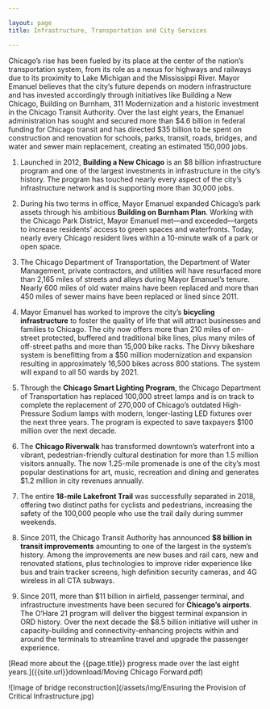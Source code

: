 ```yaml
---

layout: page
title: Infrastructure, Transportation and City Services

---
```


Chicago’s rise has been fueled by its place at the center of the nation’s transportation system, from its role as a nexus for highways and railways due to its proximity to Lake Michigan and the Mississippi River. Mayor Emanuel believes that the city’s future depends on modern infrastructure and has invested accordingly through initiatives like Building a New Chicago, Building on Burnham, 311 Modernization and a historic investment in the Chicago Transit Authority. Over the last eight years, the Emanuel administration has sought and secured more than $4.6 billion in federal funding for Chicago transit and has directed $35 billion to be spent on construction and renovation for schools, parks, transit, roads, bridges, and water and sewer main replacement, creating an estimated 150,000 jobs.

1. Launched in 2012, **Building a New Chicago** is an $8 billion infrastructure program and one of the largest investments in infrastructure in the city’s history. The program has touched nearly every aspect of the city’s infrastructure network and is supporting more than 30,000 jobs.

1. During his two terms in office, Mayor Emanuel expanded Chicago’s park assets through his ambitious **Building on Burnham Plan**. Working with the Chicago Park District, Mayor Emanuel met—and exceeded—targets to increase residents’ access to green spaces and waterfronts. Today, nearly every Chicago resident lives within a 10-minute walk of a park or open space. 

1. The Chicago Department of Transportation, the Department of Water Management, private contractors, and utilities will have resurfaced more than 2,165 miles of streets and alleys during Mayor Emanuel’s tenure. Nearly 600 miles of old water mains have been replaced and more than 450 miles of sewer mains have been replaced or lined since 2011.

1. Mayor Emanuel has worked to improve the city’s **bicycling infrastructure** to foster the quality of life that will attract businesses and families to Chicago. The city now offers more than 210 miles of on-street protected, buffered and traditional bike lines, plus many miles of off-street paths and more than 15,000 bike racks. The Divvy bikeshare system is benefitting from a $50 million modernization and expansion resulting in approximately 16,500 bikes across 800 stations. The system will expand to all 50 wards by 2021.

1. Through the **Chicago Smart Lighting Program**, the Chicago Department of Transportation has replaced 100,000 street lamps and is on track to complete the replacement of 270,000 of Chicago’s outdated High-Pressure Sodium lamps with modern, longer-lasting LED fixtures over the next three years. The program is expected to save taxpayers $100 million over the next decade. 

1. The **Chicago Riverwalk** has transformed downtown’s waterfront into a vibrant, pedestrian-friendly cultural destination for more than 1.5 million visitors annually. The now 1.25-mile promenade is one of the city’s most popular destinations for art, music, recreation and dining and generates $1.2 million in city revenues annually.

1. The entire **18-mile Lakefront Trail** was successfully separated in 2018, offering two distinct paths for cyclists and pedestrians, increasing the safety of the 100,000 people who use the trail daily during summer weekends.

1. Since 2011, the Chicago Transit Authority has announced **$8 billion in transit improvements** amounting to one of the largest in the system’s history. Among the improvements are new buses and rail cars, new and renovated stations, plus technologies to improve rider experience like bus and train tracker screens, high definition security cameras, and 4G wireless in all CTA subways. 

1. Since 2011, more than $11 billion in airfield, passenger terminal, and infrastructure investments have been secured for **Chicago’s airports**. The O’Hare 21 program will deliver the biggest terminal expansion in ORD history. Over the next decade the $8.5 billion initiative will usher in capacity-building and connectivity-enhancing projects within and around the terminals to streamline travel and upgrade the passenger experience.

[Read more about the {{page.title}} progress made over the last eight years.]({{site.url}}download/Moving Chicago Forward.pdf)

![Image of bridge reconstruction](/assets/img/Ensuring the Provision of Critical Infrastructure.jpg) 